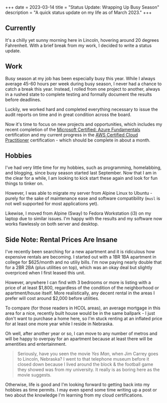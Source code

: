 +++
date = 2023-03-14
title = "Status Update: Wrapping Up Busy Season"
description = "A quick status update on my life as of March 2023."
+++

## Currently

It's a chilly yet sunny morning here in Lincoln, hovering around 20 degrees
Fahrenheit. With a brief break from my work, I decided to write a status update.

## Work

Busy season at my job has been especially busy this year. While I always average
45-60 hours per week during busy season, I never had a chance to catch a break
this year. Instead, I rolled from one project to another, always in a rushed
state to complete testing and formally document the results before deadlines.

Luckily, we worked hard and completed everything necessary to issue the audit
reports on time and in great condition across the board.

Now it's time to focus on new projects and opportunities, which includes my
recent completion of the [Microsoft Certified: Azure
Fundamentals](https://learn.microsoft.com/en-us/certifications/azure-fundamentals/)
certification and my current progress in the [AWS Certified Cloud
Practitioner](https://aws.amazon.com/certification/certified-cloud-practitioner/)
certification - which should be complete in about a month.

## Hobbies

I've had very little time for my hobbies, such as programming, homelabbing, and
blogging, since busy season started last September. Now that I am in the clear
for a while, I am looking to kick start these again and look for fun things to
tinker on.

However, I was able to migrate my server from Alpine Linux to Ubuntu - purely
for the sake of maintenance ease and software compatibility (`musl` is not well
supported for most applications yet).

Likewise, I moved from Alpine (Sway) to Fedora Workstation (i3) on my laptop due
to similar issues. I'm happy with the results and my software now works
flawlessly on both server and desktop.

## Side Note: Rental Prices Are Insane

I've recently been searching for a new apartment and it is ridiculous how
expensive rentals are becoming. I started out with a 1BR 1BA apartment in
college for $625/month and no utiliy bills. I'm now paying nearly double that
for a 2BR 2BA (plus utilities on top), which was an okay deal but slightly
overpriced when I first leased this unit.

However, anywhere I can find with 3 bedrooms or more is listing with a price of
at least $1,800, regardless of the condition of the neighborhood or
apartment/house itself. More realistically, any decent rental in the areas I
prefer will cost around $2,000 before utilities.

To compare (for those readers in HCOL areas), an average mortgage in this area
for a nice, recently built house would be in the same ballpark - I just don't
want to purchase a home here, so I'm stuck renting at an inflated price for at
least one more year while I reside in Nebraska.

Oh well, after another year or so, I can move to any number of metros and will
be happy to overpay for an apartment because at least there will be amentities
and entertainment.

> Seriously, have you seen the movie *Yes Man*, when Jim Carrey goes to Lincoln,
> Nebraska?
I went to that telephone museum before it closed down because I lived around
the block & the football game they showed was from my university. It really
is as boring here as the movie suggests.

Otherwise, life is good and I'm looking forward to getting back into my hobbies
as time permits. I may even spend some time writing up a post or two about the
knowledge I'm learning from my cloud certifications.
